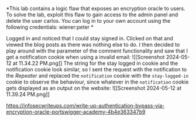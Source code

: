 *This lab contains a logic flaw that exposes an encryption oracle to users. To solve the lab, exploit this flaw to gain access to the admin panel and delete the user carlos.
You can log in to your own account using the following credentials: wiener:peter *

Logged in and noticed that I could stay signed in. Clicked on that and viewed the blog posts as there was nothing else to do. 
I then decided to play around with the parameter of the comment functionality and saw that I get a notification cookie when using a invalid email:
![[Screenshot 2024-05-12 at 11.34.22 PM.png]]
The string for the stay logged in cookie and the notification cookie look similar, so I sent the request with the notification to the *Repeater* and replaced the `notification` cookie with the `stay-logged-in` cookie to observe the behaviour, since whatever in the `notification` cookie gets displayed as an output on the website:
![[Screenshot 2024-05-12 at 11.39.24 PM.png]]

https://infosecwriteups.com/write-up-authentication-bypass-via-encryption-oracle-portswigger-academy-4b4e363347b9